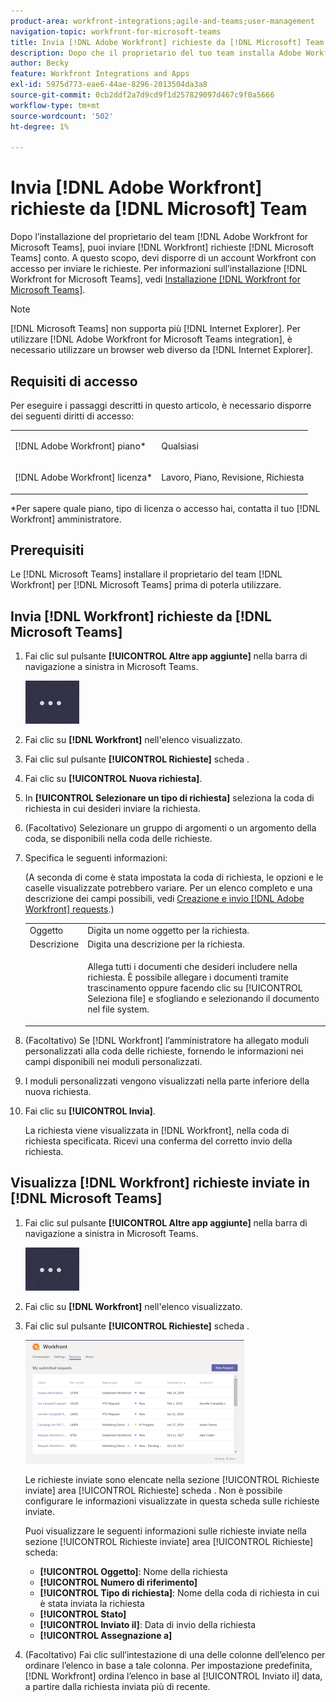 ```yaml
---
product-area: workfront-integrations;agile-and-teams;user-management
navigation-topic: workfront-for-microsoft-teams
title: Invia [!DNL Adobe Workfront] richieste da [!DNL Microsoft] Team
description: Dopo che il proprietario del tuo team installa Adobe Workfront per Microsoft Teams, puoi inviare richieste Workfront dal tuo account Microsoft Teams. A questo scopo, devi disporre di un account Workfront con accesso per inviare le richieste. Per informazioni sull'installazione di Workfront per Microsoft Teams, vedere Installazione di Workfront per Microsoft Teams.
author: Becky
feature: Workfront Integrations and Apps
exl-id: 5975d773-eae6-44ae-8296-2013504da3a8
source-git-commit: 0cb2ddf2a7d9cd9f1d257829097d467c9f0a5666
workflow-type: tm+mt
source-wordcount: '502'
ht-degree: 1%

---
```


# Invia [!DNL Adobe Workfront] richieste da [!DNL Microsoft] Team

Dopo l’installazione del proprietario del team [!DNL Adobe Workfront for Microsoft Teams], puoi inviare [!DNL Workfront] richieste [!DNL Microsoft Teams] conto. A questo scopo, devi disporre di un account Workfront con accesso per inviare le richieste. Per informazioni sull’installazione [!DNL Workfront for Microsoft Teams], vedi [Installazione [!DNL Workfront for Microsoft Teams]](../../workfront-integrations-and-apps/using-workfront-with-microsoft-teams/install-workfront-ms-teams.md).

>[!NOTE]
>
>[!DNL Microsoft Teams] non supporta più [!DNL Internet Explorer]. Per utilizzare [!DNL Adobe Workfront for Microsoft Teams integration], è necessario utilizzare un browser web diverso da [!DNL Internet Explorer].


## Requisiti di accesso

Per eseguire i passaggi descritti in questo articolo, è necessario disporre dei seguenti diritti di accesso:

<table style="table-layout:auto"> 
 <col> 
 <col> 
 <tbody> 
  <tr> 
   <td role="rowheader">[!DNL Adobe Workfront] piano*</td> 
   <td> <p>Qualsiasi</p> </td> 
  </tr> 
  <tr> 
   <td role="rowheader">[!DNL Adobe Workfront] licenza*</td> 
   <td> <p>Lavoro, Piano, Revisione, Richiesta</p> </td> 
  </tr> 
 </tbody> 
</table>

&#42;Per sapere quale piano, tipo di licenza o accesso hai, contatta il tuo [!DNL Workfront] amministratore.

## Prerequisiti

Le [!DNL Microsoft Teams] installare il proprietario del team [!DNL Workfront] per [!DNL Microsoft Teams] prima di poterla utilizzare.

## Invia [!DNL Workfront] richieste da [!DNL Microsoft Teams]

1. Fai clic sul pulsante **[!UICONTROL Altre app aggiunte]** nella barra di navigazione a sinistra in Microsoft Teams.

   ![](assets/ms-teams-more-added-apps-icon.png)

1. Fai clic su **[!DNL Workfront]** nell&#39;elenco visualizzato.
1. Fai clic sul pulsante **[!UICONTROL Richieste]** scheda .
1. Fai clic su **[!UICONTROL Nuova richiesta]**.
1. In **[!UICONTROL Selezionare un tipo di richiesta]** seleziona la coda di richiesta in cui desideri inviare la richiesta.
1. (Facoltativo) Selezionare un gruppo di argomenti o un argomento della coda, se disponibili nella coda delle richieste.
1. Specifica le seguenti informazioni:

   (A seconda di come è stata impostata la coda di richiesta, le opzioni e le caselle visualizzate potrebbero variare. Per un elenco completo e una descrizione dei campi possibili, vedi [Creazione e invio [!DNL Adobe Workfront] requests](../../manage-work/requests/create-requests/create-submit-requests.md).)

   <table style="table-layout:auto"> 
    <col> 
    <col> 
    <tbody> 
     <tr> 
      <td role="rowheader">Oggetto</td> 
      <td>Digita un nome oggetto per la richiesta.</td> 
     </tr> 
     <tr> 
      <td role="rowheader">Descrizione</td> 
      <td>Digita una descrizione per la richiesta.</td> 
     </tr> 
     <tr> 
      <td role="rowheader"> </td> 
      <td> <p>Allega tutti i documenti che desideri includere nella richiesta. È possibile allegare i documenti tramite trascinamento oppure facendo clic su [!UICONTROL Seleziona file] e sfogliando e selezionando il documento nel file system.</p> </td> 
     </tr> 
    </tbody> 
   </table>

1. (Facoltativo) Se [!DNL Workfront] l’amministratore ha allegato moduli personalizzati alla coda delle richieste, fornendo le informazioni nei campi disponibili nei moduli personalizzati.
1. I moduli personalizzati vengono visualizzati nella parte inferiore della nuova richiesta.
1. Fai clic su **[!UICONTROL Invia]**.

   La richiesta viene visualizzata in [!DNL Workfront], nella coda di richiesta specificata. Ricevi una conferma del corretto invio della richiesta.

## Visualizza [!DNL Workfront] richieste inviate in [!DNL Microsoft Teams]

1. Fai clic sul pulsante **[!UICONTROL Altre app aggiunte]** nella barra di navigazione a sinistra in Microsoft Teams.

   ![](assets/ms-teams-more-added-apps-icon.png)

1. Fai clic su **[!DNL Workfront]** nell&#39;elenco visualizzato.
1. Fai clic sul pulsante **[!UICONTROL Richieste]** scheda .

   ![](assets/ms-teams-requests-page-with-count-350x198.png)

   Le richieste inviate sono elencate nella sezione [!UICONTROL Richieste inviate] area [!UICONTROL Richieste] scheda . Non è possibile configurare le informazioni visualizzate in questa scheda sulle richieste inviate.

   Puoi visualizzare le seguenti informazioni sulle richieste inviate nella sezione [!UICONTROL Richieste inviate] area [!UICONTROL Richieste] scheda:

   * **[!UICONTROL Oggetto]**: Nome della richiesta
   * **[!UICONTROL Numero di riferimento]**
   * **[!UICONTROL Tipo di richiesta]**: Nome della coda di richiesta in cui è stata inviata la richiesta
   * **[!UICONTROL Stato]**
   * **[!UICONTROL Inviato il]**: Data di invio della richiesta
   * **[!UICONTROL Assegnazione a]**

1. (Facoltativo) Fai clic sull’intestazione di una delle colonne dell’elenco per ordinare l’elenco in base a tale colonna. Per impostazione predefinita, [!DNL Workfront] ordina l’elenco in base al [!UICONTROL Inviato il] data, a partire dalla richiesta inviata più di recente.
